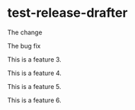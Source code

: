 # test-release-drafter

The change

The bug fix

This is a feature 3.

This is a feature 4.

This is a feature 5.

This is a feature 6.
